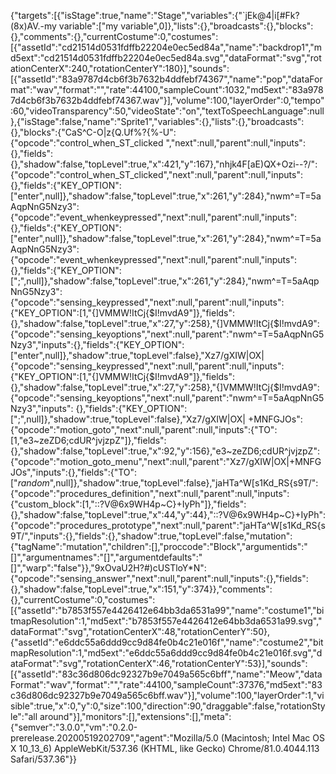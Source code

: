 {"targets":[{"isStage":true,"name":"Stage","variables":{"`jEk@4|i[#Fk?(8x)AV.-my variable":["my variable",0]},"lists":{},"broadcasts":{},"blocks":{},"comments":{},"currentCostume":0,"costumes":[{"assetId":"cd21514d0531fdffb22204e0ec5ed84a","name":"backdrop1","md5ext":"cd21514d0531fdffb22204e0ec5ed84a.svg","dataFormat":"svg","rotationCenterX":240,"rotationCenterY":180}],"sounds":[{"assetId":"83a9787d4cb6f3b7632b4ddfebf74367","name":"pop","dataFormat":"wav","format":"","rate":44100,"sampleCount":1032,"md5ext":"83a9787d4cb6f3b7632b4ddfebf74367.wav"}],"volume":100,"layerOrder":0,"tempo":60,"videoTransparency":50,"videoState":"on","textToSpeechLanguage":null},{"isStage":false,"name":"Sprite1","variables":{},"lists":{},"broadcasts":{},"blocks":{"CaS^C-O|z{Q.Uf%?{%-U":{"opcode":"control_when_ST_clicked
","next":null,"parent":null,"inputs":{},"fields":{},"shadow":false,"topLevel":true,"x":421,"y":167},"nhjk4F[aE)QX+Ozi--?/":
{"opcode":"control_when_ST_clicked","next":null,"parent":null,"inputs":{},"fields":{"KEY_OPTION":["enter",null]},"shadow":false,"topLevel":true,"x":261,"y":284},"nwm^=T=5aAqpNnG5Nzy3":
{"opcode":"event_whenkeypressed","next":null,"parent":null,"inputs":{},"fields":{"KEY_OPTION":["enter",null]},"shadow":false,"topLevel":true,"x":261,"y":284},"nwm^=T=5aAqpNnG5Nzy3":
{"opcode":"event_whenkeypressed","next":null,"parent":null,"inputs":{},"fields":{"KEY_OPTION":[";",null]},"shadow":false,"topLevel":true,"x":261,"y":284},"nwm^=T=5aAqpNnG5Nzy3":
{"opcode":"sensing_keypressed","next":null,"parent":null,"inputs":{"KEY_OPTION":[1,"{]VMMW!ItCj{$I!mvdA9"]},"fields":{},"shadow":false,"topLevel":true,"x":27,"y":258},"{]VMMW!ItCj{$I!mvdA9":{"opcode":"sensing_keyoptions","next":null,"parent":"nwm^=T=5aAqpNnG5Nzy3","inputs":{},"fields":{"KEY_OPTION":["enter",null]},"shadow":true,"topLevel":false},"Xz7/gXIW|OX|
{"opcode":"sensing_keypressed","next":null,"parent":null,"inputs":{"KEY_OPTION":[1,"{]VMMW!ItCj{$I!mvdA9"]},"fields":{},"shadow":false,"topLevel":true,"x":27,"y":258},"{]VMMW!ItCj{$I!mvdA9":
{"opcode":"sensing_keyoptions","next":null,"parent":"nwm^=T=5aAqpNnG5Nzy3","inputs":
{},"fields":{"KEY_OPTION":[";",null]},"shadow":true,"topLevel":false},"Xz7/gXIW|OX|
+MNFGJOs":{"opcode":"motion_goto","next":null,"parent":null,"inputs":{"TO":[1,"e3~zeZD6;cdUR^jvjzpZ"]},"fields":{},"shadow":false,"topLevel":true,"x":92,"y":156},"e3~zeZD6;cdUR^jvjzpZ":{"opcode":"motion_goto_menu","next":null,"parent":"Xz7/gXIW|OX|+MNFGJOs","inputs":{},"fields":{"TO":["_random_",null]},"shadow":true,"topLevel":false},"jaHTa^W[s1Kd_RS{s9T/":{"opcode":"procedures_definition","next":null,"parent":null,"inputs":{"custom_block":[1,"::?V@6x9WH4p~C}+IyPh"]},"fields":{},"shadow":false,"topLevel":true,"x":44,"y":44},"::?V@6x9WH4p~C}+IyPh":{"opcode":"procedures_prototype","next":null,"parent":"jaHTa^W[s1Kd_RS{s9T/","inputs":{},"fields":{},"shadow":true,"topLevel":false,"mutation":{"tagName":"mutation","children":[],"proccode":"Block","argumentids":"[]","argumentnames":"[]","argumentdefaults":"[]","warp":"false"}},"9xOvaU2H?#)cUSTloY*N":{"opcode":"sensing_answer","next":null,"parent":null,"inputs":{},"fields":{},"shadow":false,"topLevel":true,"x":151,"y":374}},"comments":{},"currentCostume":0,"costumes":[{"assetId":"b7853f557e4426412e64bb3da6531a99","name":"costume1","bitmapResolution":1,"md5ext":"b7853f557e4426412e64bb3da6531a99.svg","dataFormat":"svg","rotationCenterX":48,"rotationCenterY":50},{"assetId":"e6ddc55a6ddd9cc9d84fe0b4c21e016f","name":"costume2","bitmapResolution":1,"md5ext":"e6ddc55a6ddd9cc9d84fe0b4c21e016f.svg","dataFormat":"svg","rotationCenterX":46,"rotationCenterY":53}],"sounds":[{"assetId":"83c36d806dc92327b9e7049a565c6bff","name":"Meow","dataFormat":"wav","format":"","rate":44100,"sampleCount":37376,"md5ext":"83c36d806dc92327b9e7049a565c6bff.wav"}],"volume":100,"layerOrder":1,"visible":true,"x":0,"y":0,"size":100,"direction":90,"draggable":false,"rotationStyle":"all around"}],"monitors":[],"extensions":[],"meta":{"semver":"3.0.0","vm":"0.2.0-prerelease.20200519202709","agent":"Mozilla/5.0 (Macintosh; Intel Mac OS X 10_13_6) AppleWebKit/537.36 (KHTML, like Gecko) Chrome/81.0.4044.113 Safari/537.36"}}
